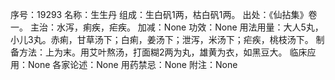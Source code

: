 序号：19293
名称：生生丹
组成：生白矾1两，枯白矾1两。
出处：《仙拈集》卷一。
主治：水泻，痢疾，疟疾。
加减：None
功效：None
用法用量：大人5丸，小儿3丸。赤痢，甘草汤下；白痢，姜汤下；泄泻，米汤下；疟疾，桃枝汤下。
制备方法：上为末。用艾叶熬汤，打面糊2两为丸，雄黄为衣，如黑豆大。
临床应用：None
各家论述：None
用药禁忌：None
附注：None
